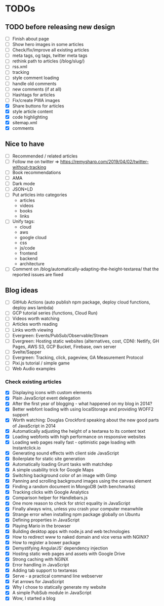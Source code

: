 # TODOs

## TODO before releasing new design

- [ ] Finish about page
- [ ] Show hero images in some articles
- [ ] Check/fix/improve all existing articles
- [ ] meta tags, og tags, twitter meta tags
- [ ] rethink path to articles (/blog/slug/)
- [ ] rss.xml
- [ ] tracking
- [ ] style comment loading
- [ ] handle old comments
- [ ] new comments (if at all)
- [ ] Hashtags for articles
- [ ] Fix/create PWA images
- [x] Share buttons for articles
- [x] style article content
- [x] code highlighting
- [x] sitemap.xml
- [x] comments

## Nice to have

- [ ] Recommended / related articles
- [ ] Follow me on twitter => https://remysharp.com/2019/04/02/twitter-without-tracking
- [ ] Book recommendations
- [ ] AMA
- [ ] Dark mode
- [ ] JSON+LD
- [ ] Put articles into categories
  - articles
  - videos
  - books
  - links
- [ ] Unify tags:
  - cloud
  - aws
  - google cloud
  - css
  - js/code
  - frontend
  - backend
  - architecture
- [ ] Comment on /blog/automatically-adapting-the-height-textarea/ that the reported issues are fixed

## Blog ideas

- [ ] GitHub Actions (auto publish npm package, deploy cloud functions, deploy aws lambda)
- [ ] GCP tutorial series (functions, Cloud Run)
- [ ] Videos worth watching
- [ ] Articles worth reading
- [ ] Links worth viewing
- [ ] Evergreen: Events/PubSub/Observable/Stream
- [ ] Evergreen: Hosting static websites (alternatives, cost, CDN): Netlify, GH Pages, AWS S3, GCP Bucket, Firebase, own server
- [ ] Svelte/Sapper
- [ ] Evergreen: Tracking, click, pageview, GA Measurement Protocol
- [ ] Pixi.js tutorial / simple game
- [ ] Web Audio examples

### Check existing articles

- [x] Displaying icons with custom elements
- [x] Plain JavaScript event delegation
- [x] After the first year of blogging - what happened on my blog in 2014?
- [x] Better webfont loading with using localStorage and providing WOFF2 support
- [x] Worth watching: Douglas Crockford speaking about the new good parts of JavaScript in 2014
- [x] Automatically adjusting the height of a textarea to its content text
- [x] Loading webfonts with high performance on responsive websites
- [x] Loading web pages really fast - optimistic page loading with Instantclick.io
- [x] Generating sound effects with client side JavaScript
- [x] Boilerplate for static site generation
- [x] Automatically loading Grunt tasks with matchdep
- [x] A simple usability trick for Google Maps
- [x] Switching background color of an image with Gimp
- [x] Panning and scrolling background images using the canvas element
- [x] Finding a random document in MongoDB (with benchmarks)
- [x] Tracking clicks with Google Analytics
- [x] Comparison helper for Handlebars.js
- [x] One more reason to check for strict equality in JavaScript
- [x] Finally always wins, unless you crash your computer meanwhile
- [x] Strange error when installing npm package globally on Ubuntu
- [x] Defining properties in JavaScript
- [x] Playing Mario in the browser
- [x] Building desktop apps with node.js and web technologies
- [x] How to redirect www to naked domain and vice versa with NGINX?
- [x] How to register a bower package
- [x] Demystifying AngularJS' dependency injection
- [x] Hosting static web pages and assets with Google Drive
- [x] Strong caching with NGINX
- [x] Error handling in JavaScript
- [x] Adding tab support to textareas
- [x] Serve - a practical command line webserver
- [x] Fat arrows for JavaScript
- [x] Why I chose to statically generate my website
- [x] A simple PubSub module in JavaScript
- [x] Wow, I started a blog
